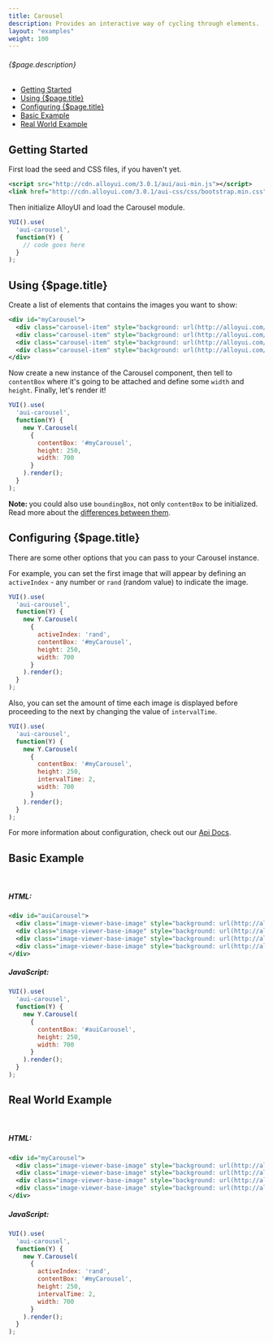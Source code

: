 ```yaml
---
title: Carousel
description: Provides an interactive way of cycling through elements.
layout: "examples"
weight: 100
---
```


###### {$page.description}

- [Getting Started](#1)
- [Using {$page.title}](#2)
- [Configuring {$page.title}](#3)
- [Basic Example](#4)
- [Real World Example](#5)

<article id="1">

## Getting Started

First load the seed and CSS files, if you haven't yet.

```xml
<script src="http://cdn.alloyui.com/3.0.1/aui/aui-min.js"></script>
<link href="http://cdn.alloyui.com/3.0.1/aui-css/css/bootstrap.min.css" rel="stylesheet"></link>
```

Then initialize AlloyUI and load the Carousel module.

```javascript
YUI().use(
  'aui-carousel',
  function(Y) {
    // code goes here
  }
);
```

</article>

<article id="2">

## Using {$page.title}

Create a list of elements that contains the images you want to show:

```xml
<div id="myCarousel">
  <div class="carousel-item" style="background: url(http://alloyui.com/carousel/img/1.jpg);"></div>
  <div class="carousel-item" style="background: url(http://alloyui.com/carousel/img/2.jpg);"></div>
  <div class="carousel-item" style="background: url(http://alloyui.com/carousel/img/3.jpg);"></div>
  <div class="carousel-item" style="background: url(http://alloyui.com/carousel/img/4.jpg);"></div>
</div>
```

Now create a new instance of the Carousel component, then tell to ```contentBox``` where it's going to be attached and define some ```width``` and ```height```. Finally, let's render it!

```javascript
YUI().use(
  'aui-carousel',
  function(Y) {
    new Y.Carousel(
      {
        contentBox: '#myCarousel',
        height: 250,
        width: 700
      }
    ).render();
  }
);
```

<div class="alert alert-info">
  <strong>Note: </strong>
  you could also use <code>boundingBox</code>, not only <code>contentBox</code> to be initialized. Read more about the <a href="https://github.com/liferay/alloy-ui/wiki/FAQs">differences between them</a>.
</div>

</article>

<article id="3">

## Configuring {$page.title}

There are some other options that you can pass to your Carousel instance.

For example, you can set the first image that will appear by defining an ```activeIndex``` - any number or ```rand``` (random value) to indicate the image.

```javascript
YUI().use(
  'aui-carousel',
  function(Y) {
    new Y.Carousel(
      {
        activeIndex: 'rand',
        contentBox: '#myCarousel',
        height: 250,
        width: 700
      }
    ).render();
  }
);
```

Also, you can set the amount of time each image is displayed before proceeding to the next by changing the value of ```intervalTime```.

```javascript
YUI().use(
  'aui-carousel',
  function(Y) {
    new Y.Carousel(
      {
        contentBox: '#myCarousel',
        height: 250,
        intervalTime: 2,
        width: 700
      }
    ).render();
  }
);
```

<div class="alert alert-success">
	For more information about configuration, check out our <a href="http://alloyui.com/api/modules/aui-carousel.html" target="_blank"> Api Docs</a>.
</div>

</article>

<article id="4">

## Basic Example

<div id="auiCarousel">
  <div class="image-viewer-base-image" style="background: url(http://alloyui.com/carousel/img/1.jpg);"></div>
  <div class="image-viewer-base-image" style="background: url(http://alloyui.com/carousel/img/2.jpg);"></div>
  <div class="image-viewer-base-image" style="background: url(http://alloyui.com/carousel/img/3.jpg);"></div>
  <div class="image-viewer-base-image" style="background: url(http://alloyui.com/carousel/img/4.jpg);"></div>
</div>

<style>
{literal}
  .carousel {
    -webkit-user-select: none;
    -moz-user-select: none;
    user-select: none;
    margin: 20px 0;
  }
  .carousel-item {
    border-radius: 6px;
    width: 700px;
    height: 250px;
    opacity: 0;
  }
  .carousel li {
    margin: 0 !important;
  }
{/literal}
</style>

<script type="text/javascript">
{literal}
  YUI().use(
    'aui-carousel',
    function(Y) {
      new Y.Carousel(
        {
          contentBox: '#auiCarousel',
          height: 250,
          width: 700
        }
      ).render();
    }
  );
{/literal}
</script>
<br>

##### HTML:
```xml
<div id="auiCarousel">
  <div class="image-viewer-base-image" style="background: url(http://alloyui.com/carousel/img/1.jpg);"></div>
  <div class="image-viewer-base-image" style="background: url(http://alloyui.com/carousel/img/2.jpg);"></div>
  <div class="image-viewer-base-image" style="background: url(http://alloyui.com/carousel/img/3.jpg);"></div>
  <div class="image-viewer-base-image" style="background: url(http://alloyui.com/carousel/img/4.jpg);"></div>
</div>
```

##### JavaScript:
```javascript
YUI().use(
  'aui-carousel',
  function(Y) {
    new Y.Carousel(
      {
        contentBox: '#auiCarousel',
        height: 250,
        width: 700
      }
    ).render();
  }
);
```

</article>

<article id="5">

## Real World Example

<div id="myCarousel">
  <div class="image-viewer-base-image" style="background: url(http://alloyui.com/carousel/img/1.jpg);"></div>
  <div class="image-viewer-base-image" style="background: url(http://alloyui.com/carousel/img/2.jpg);"></div>
  <div class="image-viewer-base-image" style="background: url(http://alloyui.com/carousel/img/3.jpg);"></div>
  <div class="image-viewer-base-image" style="background: url(http://alloyui.com/carousel/img/4.jpg);"></div>
</div>

<style>
{literal}
  .carousel {
    -webkit-user-select: none;
    -moz-user-select: none;
    user-select: none;
    margin: 20px 0;
  }
  .carousel-item {
    border-radius: 6px;
    width: 700px;
    height: 250px;
    opacity: 0;
  }
  .carousel li {
    margin: 0 !important;
  }
  #customMenu {
    position: relative;
    z-index: 40;
    background: #ccc;
  }
{/literal}
</style>

<script type="text/javascript">
{literal}
  YUI().use(
    'aui-carousel',
    function(Y) {
      new Y.Carousel(
        {
          activeIndex: 'rand',
          contentBox: '#myCarousel',
          height: 250,
          intervalTime: 2,
          width: 700
        }
      ).render();
    }
  );
{/literal}
</script>
<br>

##### HTML:
```xml
<div id="myCarousel">
  <div class="image-viewer-base-image" style="background: url(http://alloyui.com/carousel/img/1.jpg);"></div>
  <div class="image-viewer-base-image" style="background: url(http://alloyui.com/carousel/img/2.jpg);"></div>
  <div class="image-viewer-base-image" style="background: url(http://alloyui.com/carousel/img/3.jpg);"></div>
  <div class="image-viewer-base-image" style="background: url(http://alloyui.com/carousel/img/4.jpg);"></div>
</div>
```

##### JavaScript:
```javascript
YUI().use(
  'aui-carousel',
  function(Y) {
    new Y.Carousel(
      {
        activeIndex: 'rand',
        contentBox: '#myCarousel',
        height: 250,
        intervalTime: 2,
        width: 700
      }
    ).render();
  }
);
```

</article>
